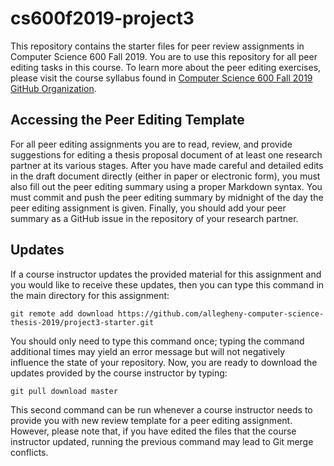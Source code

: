 # cs600f2019-project3

This repository contains the starter files for peer review assignments in
Computer Science 600 Fall 2019. You are to use this repository for all 
peer editing tasks in this course.  To learn more about the peer editing exercises, please
visit the course syllabus found in [Computer Science 600 Fall 2019 GitHub
Organization](https://github.com/allegheny-computer-science-thesis-2019).

## Accessing the Peer Editing Template

For all peer editing assignments you are to read, review, and provide suggestions 
for editing a thesis proposal document  of at least one research partner at its various stages. 
After you have made careful and detailed edits in the draft document directly 
(either in paper or electronic form), you must also fill out the peer editing summary 
using a proper Markdown syntax. You must commit and push the peer editing 
summary by midnight of the day the peer editing assignment
is given. Finally, you should add your peer summary as a GitHub issue in the
repository of your research partner.

## Updates

If a course instructor updates the provided material for this assignment and
you would like to receive these updates, then you can type this command in the
main directory for this assignment:

```
git remote add download https://github.com/allegheny-computer-science-thesis-2019/project3-starter.git
```

You should only need to type this command once; typing the command additional
times may yield an error message but will not negatively influence the state of
your repository. Now, you are ready to download the updates provided by the
course instructor by typing:

```
git pull download master
```

This second command can be run whenever a course instructor needs to provide you
with new review template for a peer editing assignment. However, please note that, if you have
edited the files that the course instructor updated, running the previous
command may lead to Git merge conflicts. 
